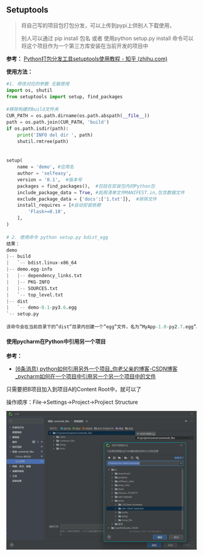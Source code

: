 ## Setuptools

> 将自己写的项目包打包分发，可以上传到pypi上供别人下载使用，
>
> 别人可以通过 pip install 包名 或者 使用python setup.py install 命令可以将这个项目作为一个第三方库安装在当前开发的项目中

**参考：** [Python打包分发工具setuptools使用教程 - 知乎 (zhihu.com)](https://zhuanlan.zhihu.com/p/162842824)



**使用方法：** 

```python
#1. 修改对应的参数 无脑使用
import os, shutil
from setuptools import setup, find_packages

#移除构建的build文件夹
CUR_PATH = os.path.dirname(os.path.abspath(__file__))
path = os.path.join(CUR_PATH, 'build')
if os.path.isdir(path):
    print('INFO del dir ', path) 
    shutil.rmtree(path)


setup(
    name = 'demo', #应用名
    author = 'selfeasy',
    version = '0.1',  #版本号
    packages = find_packages(),  #包括在安装包内的Python包
    include_package_data = True, #启用清单文件MANIFEST.in,包含数据文件
    exclude_package_data = {'docs':['1.txt']},  #排除文件
    install_requires = [#自动安装依赖
        'Flask>=0.10',
    ],
)

# 2. 使用命令 python setup.py bdist_egg
结果：
demo
|-- build
|   `-- bdist.linux-x86_64
|-- demo.egg-info
|   |-- dependency_links.txt
|   |-- PKG-INFO
|   |-- SOURCES.txt
|   `-- top_level.txt
|-- dist
|   `-- demo-0.1-py3.6.egg
`-- setup.py

该命令会在当前目录下的”dist”目录内创建一个”egg”文件，名为”MyApp-1.0-py2.7.egg”。 文件名格式就是”应用名-版本号-Python版本.egg”，我本地Python版本是2.7。 同时你会注意到，当前目录多了”build”和”MyApp.egg-info”子目录来存放打包的中间结果
```



#### 使用pycharm在Python中引用另一个项目

**参考：**

- [(6条消息) python如何引用另外一个项目_你老父亲的博客-CSDN博客_pycharm如何在一个项目中引用另一个另一个项目中的文件](https://blog.csdn.net/yuan5883052/article/details/114880215?spm=1001.2101.3001.6650.4&utm_medium=distribute.pc_relevant.none-task-blog-2~default~CTRLIST~Rate-4-114880215-blog-87997490.pc_relevant_aa&depth_1-utm_source=distribute.pc_relevant.none-task-blog-2~default~CTRLIST~Rate-4-114880215-blog-87997490.pc_relevant_aa&utm_relevant_index=9)

只需要把B项目加入到项目A的Content Root中，就可以了

操作顺序：File->Settings->Project->Projiect Structure

![tmp7DEF](../../../resource/tmp7DEF.png) 

